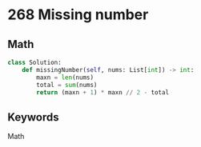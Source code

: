 # 268 Missing number

## Math
```python
class Solution:
    def missingNumber(self, nums: List[int]) -> int:
        maxn = len(nums)
        total = sum(nums)
        return (maxn + 1) * maxn // 2 - total
```
## Keywords
Math